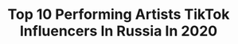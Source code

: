 ---
title: Top 10 Performing Artists TikTok Influencers In Russia In 2020
description: >-
  Find top performing artists TikTok influencers in Russia in 2020. Most popular hashtags: #quarantine #dance #dancer #tutorial.
platform: TikTok
profiles:
  - username: "karinalotfullina"
    fullname: >-
      Karina Lotfullina
    location: "Russia"
    followers: 5462
    engagement: 1458
    commentsToLikes: 0.134979
    id: cka68d952obyt0i787kl3rrha
    verified: false
    hashtags: "#motherofdragons, #gameofthrones, #winterishere, #challenge"
  - username: "fantine.music"
    fullname: >-
      Fantine 
    location: "Russia"
    followers: 4993
    engagement: 898
    commentsToLikes: 0.062926
    id: ck9vctu2cs4qe0j781orgb32z
    verified: false
    hashtags: "#dancinglikeastriper, #ukulelecover, #letitgo, #dontrushchallenge"
  - username: "iamnostya"
    fullname: >-
      .HOCTNK.
    location: "Russia"
    followers: 64147
    engagement: 1713
    commentsToLikes: 0.010368
    id: ck9glmywjp1zn0j78u7n87qrn
    verified: false
    hashtags: "#mkeuptutorial, #makes, #tutorial, #split"
  - username: "sasha.makieva.painter"
    fullname: >-
      Sasha Makieva
    location: "Russia"
    followers: 4286
    engagement: 1245
    commentsToLikes: 0.011934
    id: cka0wxh1q4rjv0i78qiv1d1yq
    verified: false
    hashtags: "#speedpainting, #artcheck, #maythe4thbewithyou, #flowers"
  - username: "annetkuz_z"
    fullname: >-
      annetkuz_z
    location: "Russia"
    followers: 105316
    engagement: 1133
    commentsToLikes: 0.011906
    id: cka0i08n7blcg0i78gpd01puq
    verified: false
    hashtags: "#realismdrawing, #strangerthings, #myartworks, #harrypotter"
  - username: "volkovalex"
    fullname: >-
      Алексей
    location: "Russia"
    followers: 27441
    engagement: 974
    commentsToLikes: 0.016666
    id: ck8nhl9l81fxq0j78srz0ddhr
    verified: false
    hashtags: "#berries, #trees, #sing, #xmas"
  - username: "amidnoiral"
    fullname: >-
      Amid Noiral
    location: "Russia"
    followers: 28112
    engagement: 1011
    commentsToLikes: 0.015491
    id: ckae1ehr2ogx90i787c3whkmw
    verified: false
    hashtags: "#painting, #elephant, #guess, #what"
  - username: "v.sculptor"
    fullname: >-
      Victor Sculptor
    location: "Russia"
    followers: 7084
    engagement: 689
    commentsToLikes: 0.019472
    id: cka0kfqlumh4m0i78vor04q3h
    verified: false
    hashtags: "#polymerclay, #funny, #mywork, #london"
  - username: "hennabysima"
    fullname: >-
      Mehndi @hennabysima
    location: "Russia"
    followers: 253699
    engagement: 499
    commentsToLikes: 0.009615
    id: ckamnpkbu5qz40i78yhtcum1c
    verified: false
    hashtags: "#recomendation, #hennatutorial, #candles, #tiktokchallenge"
  - username: "multi_mao"
    fullname: >-
      Multi_Mao
    location: "Russia"
    followers: 21230
    engagement: 873
    commentsToLikes: 0.005544
    id: ckac8r9ugfne10i78w7cxnfmv
    verified: false
    hashtags: "#crazychallenge, #live, #gymnasics, #dangerous"
---